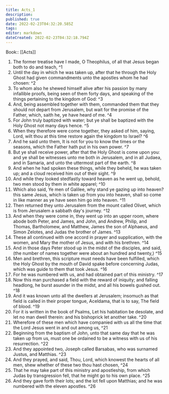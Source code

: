 ```yaml
---
title: Acts_1
description: 
published: true
date: 2022-02-23T04:32:20.585Z
tags: 
editor: markdown
dateCreated: 2022-02-23T04:32:18.794Z
---
```


 Book:: [[Acts]]
 1. The former treatise have I made, O Theophilus, of all that Jesus began both to do and teach, ^1
 2. Until the day in which he was taken up, after that he through the Holy Ghost had given commandments unto the apostles whom he had chosen: ^2
 3. To whom also he shewed himself alive after his passion by many infallible proofs, being seen of them forty days, and speaking of the things pertaining to the kingdom of God: ^3
 4. And, being assembled together with them, commanded them that they should not depart from Jerusalem, but wait for the promise of the Father, which, saith he, ye have heard of me. ^4
 5. For John truly baptized with water; but ye shall be baptized with the Holy Ghost not many days hence. ^5
 6. When they therefore were come together, they asked of him, saying, Lord, wilt thou at this time restore again the kingdom to Israel? ^6
 7. And he said unto them, It is not for you to know the times or the seasons, which the Father hath put in his own power. ^7
 8. But ye shall receive power, after that the Holy Ghost is come upon you: and ye shall be witnesses unto me both in Jerusalem, and in all Judaea, and in Samaria, and unto the uttermost part of the earth. ^8
 9. And when he had spoken these things, while they beheld, he was taken up; and a cloud received him out of their sight. ^9
 10. And while they looked stedfastly toward heaven as he went up, behold, two men stood by them in white apparel; ^10
 11. Which also said, Ye men of Galilee, why stand ye gazing up into heaven? this same Jesus, which is taken up from you into heaven, shall so come in like manner as ye have seen him go into heaven. ^11
 12. Then returned they unto Jerusalem from the mount called Olivet, which is from Jerusalem a sabbath day's journey. ^12
 13. And when they were come in, they went up into an upper room, where abode both Peter, and James, and John, and Andrew, Philip, and Thomas, Bartholomew, and Matthew, James the son of Alphaeus, and Simon Zelotes, and Judas the brother of James. ^13
 14. These all continued with one accord in prayer and supplication, with the women, and Mary the mother of Jesus, and with his brethren. ^14
 15. And in those days Peter stood up in the midst of the disciples, and said, (the number of names together were about an hundred and twenty,) ^15
 16. Men and brethren, this scripture must needs have been fulfilled, which the Holy Ghost by the mouth of David spake before concerning Judas, which was guide to them that took Jesus. ^16
 17. For he was numbered with us, and had obtained part of this ministry. ^17
 18. Now this man purchased a field with the reward of iniquity; and falling headlong, he burst asunder in the midst, and all his bowels gushed out. ^18
 19. And it was known unto all the dwellers at Jerusalem; insomuch as that field is called in their proper tongue, Aceldama, that is to say, The field of blood. ^19
 20. For it is written in the book of Psalms, Let his habitation be desolate, and let no man dwell therein: and his bishoprick let another take. ^20
 21. Wherefore of these men which have companied with us all the time that the Lord Jesus went in and out among us, ^21
 22. Beginning from the baptism of John, unto that same day that he was taken up from us, must one be ordained to be a witness with us of his resurrection. ^22
 23. And they appointed two, Joseph called Barsabas, who was surnamed Justus, and Matthias. ^23
 24. And they prayed, and said, Thou, Lord, which knowest the hearts of all men, shew whether of these two thou hast chosen, ^24
 25. That he may take part of this ministry and apostleship, from which Judas by transgression fell, that he might go to his own place. ^25
 26. And they gave forth their lots; and the lot fell upon Matthias; and he was numbered with the eleven apostles. ^26
